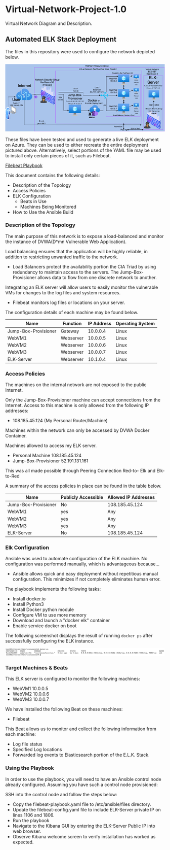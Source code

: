 # Virtual-Network-Project-1.0
Virtual Network Diagram and Description.

## Automated ELK Stack Deployment

The files in this repository were used to configure the network depicted below.

![Network Diagram](https://github.com/BrandonBSecure/Virtual-Network-Project-1.0/blob/main/Virtual%20Network%20Diagram.png)

These files have been tested and used to generate a live ELK deployment on Azure. They can be used to either recreate the entire deployment pictured above. Alternatively, select portions of the YAML file may be used to install only certain pieces of it, such as Filebeat.

  [Filebeat Playbook](https://github.com/BrandonBSecure/Virtual-Network-Project-1.0/blob/main/Filebeat-Playbook.YAML)

This document contains the following details:
- Description of the Topology
- Access Policies
- ELK Configuration
  - Beats in Use
  - Machines Being Monitored
- How to Use the Ansible Build


### Description of the Topology

The main purpose of this network is to expose a load-balanced and monitor the instance of DVWA(D*mn Vulnerable Web Application).

Load balancing ensures that the application will be highly reliable, in addition to restricting unwanted traffic to the network.

- Load Balancers protect the availability portion the CIA Triad by using redundancy to maintain access to the servers.                                           The Jump-Box-Provisioner allows data to flow from one discrete network to another.

Integrating an ELK server will allow users to easily monitor the vulnerable VMs for changes to the log files and system resources.

- Filebeat monitors log files or locations on your server.

The configuration details of each machine may be found below.

| Name      | Function | IP Address | Operating System |
|---------------------|----------|------------|------|
| Jump-Box-Provisioner| Gateway  | 10.0.0.4   | Linux|
| WebVM1              | Webserver| 10.0.0.5   | Linux|
| WebVM2              | Webserver| 10.0.0.6   | Linux|
| WebVM3              | Webserver| 10.0.0.7   | Linux|               
| ELK-Server          | Webserver| 10.1.0.4   | Linux|


### Access Policies

The machines on the internal network are not exposed to the public Internet. 

Only the Jump-Box-Provisioner machine can accept connections from the Internet. Access to this machine is only allowed from the following IP addresses:
- 108.185.45.124 (My Personal Router/Machine)

Machines within the network can only be accessed by DVWA Docker Container.
 
Machines allowed to access my ELK server.
- Personal Machine 
108.185.45.124   
- Jump-Box-Provisioner 
52.191.131.161  

This was all made possible through Peering Connection Red-to- Elk and Elk-to-Red 

A summary of the access policies in place can be found in the table below.

| Name                 | Publicly Accessible | Allowed IP Addresses     |
|----------------------|---------------------|--------------------------|
| Jump-Box-Provisioner | No                  | 108.185.45.124           |
| WebVM1               | yes                 | Any                      |
| WebVM2               | yes                 | Any                      |
| WebVM3               | yes                 | Any                      |
| ELK-Server           | No                  | 108.185.45.124           |

### Elk Configuration

Ansible was used to automate configuration of the ELK machine. No configuration was performed manually, which is advantageous because...


- Ansible allows quick and easy deployment without repetitious manual configuration. This minimizes if not completely eliminates human error.

The playbook implements the following tasks:
- Install docker.io
- Install Python3
- Install Docker python module
- Configure VM to use more memory
- Download and launch a "docker elk" container
- Enable service docker on boot


The following screenshot displays the result of running `docker ps` after successfully configuring the ELK instance.

![ELK "docker ps" Screenshot](https://github.com/BrandonBSecure/Virtual-Network-Project-1.0/blob/main/ELK%20%22docker%20ps%22.png)

### Target Machines & Beats
This ELK server is configured to monitor the following machines:
- WebVM1 10.0.0.5
- WebVM2 10.0.0.6
- WebVM3 10.0.0.7

We have installed the following Beat on these machines:
- Filebeat

This Beat allows us to monitor and collect the following information from each machine:

- Log file status
- Specified Log locations
- Forwarded log events to Elasticsearch portion of the E.L.K. Stack.

### Using the Playbook
In order to use the playbook, you will need to have an Ansible control node already configured. Assuming you have such a control node provisioned: 

SSH into the control node and follow the steps below:
- Copy the filebeat-playbook.yaml file to /etc/ansible/files directory.
- Update the filebeat-config.yaml file to include ELK-Server private IP on lines 1106 and 1806.
- Run the playbook 
- Navigate to the Kibana GUI by entering the ELK-Server Public IP into web browser. 
- Observe Kibana welcome screen to verify installation has worked as expected.
